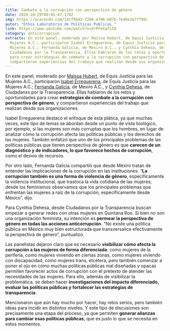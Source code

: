 ```yaml
---
title: Combate a la corrupción con perspectiva de género
date: 2020-10-29T00:05:47.178Z
img: https://ucarecdn.com/14cf9bd3-f2b6-4706-b07b-7e46e1b7ff98/
autor: "Ethos Laboratorio de Politicas Publicas "
link: https://www.youtube.com/watch?v=XrPFeXaf1I8
category: anticorrupcion
extracto: En este panel, moderado por Maïssa Hubert, de Equis Justicia para las
  Mujeres A.C., participaron Isabel Erreguerena, de Equis Justicia para las
  Mujeres A.C.; Fernanda Galicia, de Mexiro A.C., y Cynthia Dehesa, de
  Ciudadanxs por la Transparencia. Ellas hablaron de los retos y oportunidades
  para crear estrategias de combate a la corrupción con perspectiva de género, y
  compartieron experiencias del trabajo que realizan desde sus organizaciones.
---
```

En este panel, moderado por [Maïssa Hubert](https://twitter.com/maissahc?lang=es), de Equis Justicia para las Mujeres A.C., participaron [Isabel Erreguerena](https://twitter.com/isaerre?ref_src=twsrc%5Egoogle%7Ctwcamp%5Eserp%7Ctwgr%5Eauthor), de Equis Justicia para las Mujeres A.C.; [Fernanda Galicia](https://twitter.com/mafernn?lang=es), de Mexiro A.C., y [Cynthia Dehesa](https://twitter.com/cynthiadehesa?lang=es), de Ciudadanxs por la Transparencia. Ellas hablaron de los retos y oportunidades para crear **estrategias de combate a la corrupción con perspectiva de género**, y compartieron experiencias del trabajo que realizan desde sus organizaciones.

Isabel Erreguerena destacó el enfoque de esta plática, ya que muchas veces, este tipo de temas se abordan desde un punto de vista biológico, por ejemplo, si las mujeres son más corruptas que los hombres, en lugar de analizar cómo la corrupción afecta las políticas públicas y los derechos de las mujeres. También enfatizó que uno de los principales problemas de las políticas públicas que tienen perspectiva de género es que **carecen de un diagnóstico y de indicadores, lo que favorece hechos de corrupción**, como el desvío de recursos.

Por otro lado, Fernanda Galicia compartió que desde Méxiro tratan de entender las implicaciones de la corrupción en las instituciones. “**La corrupción también es una forma de violencia de género**, específicamente la violencia institucional, que trastoca la vida cotidiana de las mujeres; desde los feminismos observamos que los principales problemas que enfrentan las mujeres a raíz de la corrupción, específicamente desde México”, dijo.

Para Cynthia Dehesa, desde Ciudadanxs por la Transparencia buscan empezar a generar redes con otras mujeres en Quintana Roo. Si bien no son una organización feminista, su intención es **permear la perspectiva de género en todas las acciones anticorrupción**. “No existe una política pública en México muy bien estructurada que transversalice efectivamente la perspectiva de género”, puntualizó.

Las panelistas dejaron claro que es necesario **visibilizar cómo afecta la corrupción a las mujeres de forma diferenciada**: como mujeres de la periferia, como mujeres viviendo en ciertas zonas, como mujeres viviendo con discapacidad, como mujeres trans, etcétera, pero también comenzar a poner el ojo en cómo muchas políticas públicas mal diseñadas y opacas permiten favorecer actos de corrupción con el pretexto de atender las necesidades de las mujeres. Para ello, además de visibilizar la problemática, se deben hacer **investigaciones del impacto diferenciado, evaluar las políticas públicas y fortalecer las estrategias de transparencia**.

Mencionaron que aún hay mucho por hacer, hay retos serios, pero también ideas para incidir en distintos niveles. Y este tipo de discusiones son precisamente una etapa del proceso, ya que permiten **generar alianzas para cambiar esas políticas públicas**, que es justo lo que se necesita en estos momentos.